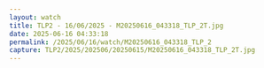 ```yaml
---
layout: watch
title: TLP2 - 16/06/2025 - M20250616_043318_TLP_2T.jpg
date: 2025-06-16 04:33:18
permalink: /2025/06/16/watch/M20250616_043318_TLP_2
capture: TLP2/2025/202506/20250615/M20250616_043318_TLP_2T.jpg
---
```

